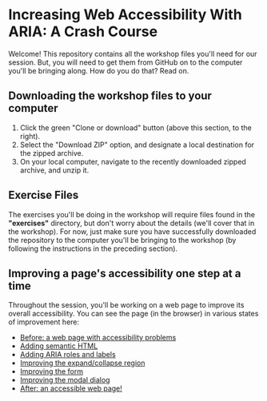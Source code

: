 # Increasing Web Accessibility With ARIA: A Crash Course

Welcome! This repository contains all the workshop files you'll need for our session. But, you will need to get them from GitHub on to the computer you'll be bringing along. How do you do that? Read on. 

## Downloading the workshop files to your computer
1. Click the green "Clone or download" button (above this section, to the right).
2. Select the "Download ZIP" option, and designate a local destination for the zipped archive.
3. On your local computer, navigate to the recently downloaded zipped archive, and unzip it.

## Exercise Files
The exercises you'll be doing in the workshop will require files found in the **"exercises"** directory, but don't worry about the details (we'll cover that in the workshop). For now, just make sure you have successfully downloaded the repository to the computer you'll be bringing to the workshop (by following the instructions in the preceding section).

## Improving a page's accessibility one step at a time 
Throughout the session, you'll be working on a web page to improve its overall accessibility. You can see the page (in the browser) in various states of improvement here: 
* <a href="https://cdn.rawgit.com/uwfrontendtech/aria-workshop-ahg/master/exercises/before-any-changes/">Before: a web page with accessibility problems</a>
* <a href="https://cdn.rawgit.com/uwfrontendtech/aria-workshop-ahg/master/exercises/Exercise-1-Semantic-HTML/semantics-solution.html">Adding semantic HTML</a>
* <a href="https://cdn.rawgit.com/uwfrontendtech/aria-workshop-ahg/master/exercises/Exercise-2-Landmark-Roles-Labeling/landmark-solution.html">Adding ARIA roles and labels</a>
* <a href="https://cdn.rawgit.com/uwfrontendtech/aria-workshop-ahg/master/exercises/Exercise-3-Showing-Hiding-Content/show-hide-solution.html">Improving the expand/collapse region</a>
* <a href="https://cdn.rawgit.com/uwfrontendtech/aria-workshop-ahg/master/exercises/Exercise-4-Forms/forms-solution.html">Improving the form</a>
* <a href="https://cdn.rawgit.com/uwfrontendtech/aria-workshop-ahg/master/exercises/Exercise-5-Modal-Dialogs/modal-solution.html">Improving the modal dialog</a>
* <a href="https://cdn.rawgit.com/uwfrontendtech/aria-workshop-ahg/master/exercises/after-all-changes/">After: an accessible web page!</a>
